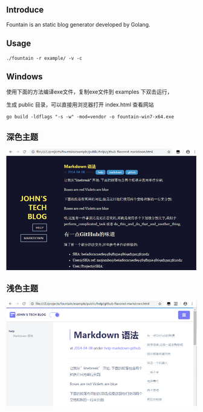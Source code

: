 ## Introduce

Fountain is an static blog generator developed by Golang.

## Usage

```
./fountain -r example/ -v -c
```

## Windows

使用下面的方法编译exe文件，复制exe文件到 examples 下双击运行，

生成 public 目录，可以直接用浏览器打开 index.html 查看网站

```
go build -ldflags "-s -w" -mod=vendor -o fountain-win7-x64.exe
```

## 深色主题

![Dark theme](./example/themes/default/static/screen.png)

## 浅色主题

![Light theme](./example/themes/larecipe/static/screen.png)


